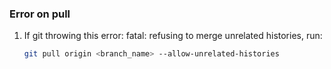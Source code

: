 ### Error on pull
1. If git throwing this error: fatal: refusing to merge unrelated histories, run:
    ```bash
    git pull origin <branch_name> --allow-unrelated-histories
    ```
